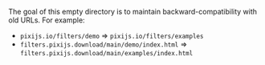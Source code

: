 The goal of this empty directory is to maintain backward-compatibility with old URLs. For example:

* `pixijs.io/filters/demo` => `pixijs.io/filters/examples`
* `filters.pixijs.download/main/demo/index.html` => `filters.pixijs.download/main/examples/index.html`